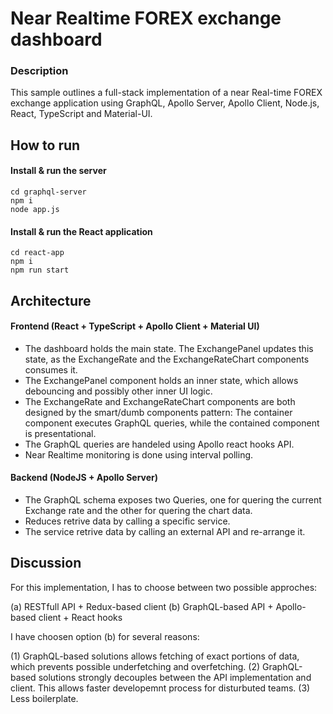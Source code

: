 # Near Realtime FOREX exchange dashboard

### Description
This sample outlines a full-stack implementation of a near Real-time FOREX exchange application using GraphQL, Apollo Server, Apollo Client, Node.js, React, TypeScript and Material-UI. 

## How to run

#### Install & run the server
```
cd graphql-server
npm i
node app.js
```

#### Install & run the React application
```
cd react-app
npm i
npm run start
```

## Architecture

#### Frontend (React + TypeScript + Apollo Client + Material UI)

- The dashboard holds the main state. The ExchangePanel updates this state, as the ExchangeRate and the ExchangeRateChart components consumes it. 
- The ExchangePanel component holds an inner state, which allows debouncing and possibly other inner UI logic. 
- The ExchangeRate and ExchangeRateChart components are both designed by the smart/dumb components pattern: The container component executes GraphQL queries, while the contained component is presentational. 
- The GraphQL queries are handeled using Apollo react hooks API. 
- Near Realtime monitoring is done using interval polling. 

#### Backend (NodeJS + Apollo Server)

- The GraphQL schema exposes two Queries, one for quering the current Exchange rate and the other for quering the chart data.
- Reduces retrive data by calling a specific service. 
- The service retrive data by calling an external API and re-arrange it.

## Discussion
For this implementation, I has to choose between two possible approches:

(a) RESTfull API + Redux-based client
(b) GraphQL-based API + Apollo-based client + React hooks

I have choosen option (b) for several reasons: 

(1) GraphQL-based solutions allows fetching of exact portions of data, which prevents possible underfetching and overfetching. 
(2) GraphQL-based solutions strongly decouples between the API implementation and client. This allows faster developemnt process for disturbuted teams. 
(3) Less boilerplate.



